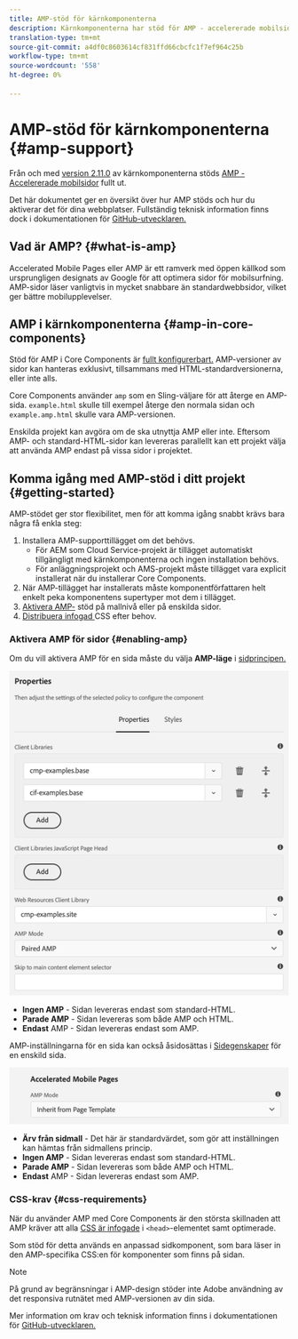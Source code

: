 ```yaml
---
title: AMP-stöd för kärnkomponenterna
description: Kärnkomponenterna har stöd för AMP - accelererade mobilsidor
translation-type: tm+mt
source-git-commit: a4df0c8603614cf831ffd66cbcfc1f7ef964c25b
workflow-type: tm+mt
source-wordcount: '558'
ht-degree: 0%

---
```



# AMP-stöd för kärnkomponenterna {#amp-support}

Från och med [version 2.11.0](/help/versions.md) av kärnkomponenterna stöds [AMP - Accelererade mobilsidor](https://developers.google.com/amp) fullt ut.

Det här dokumentet ger en översikt över hur AMP stöds och hur du aktiverar det för dina webbplatser. Fullständig teknisk information finns dock i dokumentationen för [GitHub-utvecklaren.](https://github.com/adobe/aem-core-wcm-components/tree/master/extensions/amp)

## Vad är AMP? {#what-is-amp}

Accelerated Mobile Pages eller AMP är ett ramverk med öppen källkod som ursprungligen designats av Google för att optimera sidor för mobilsurfning. AMP-sidor läser vanligtvis in mycket snabbare än standardwebbsidor, vilket ger bättre mobilupplevelser.

## AMP i kärnkomponenterna {#amp-in-core-components}

Stöd för AMP i Core Components är [fullt konfigurerbart.](#enabling-amp) AMP-versioner av sidor kan hanteras exklusivt, tillsammans med HTML-standardversionerna, eller inte alls.

Core Components använder `amp` som en Sling-väljare för att återge en AMP-sida. `example.html` skulle till exempel återge den normala sidan och `example.amp.html` skulle vara AMP-versionen.

Enskilda projekt kan avgöra om de ska utnyttja AMP eller inte. Eftersom AMP- och standard-HTML-sidor kan levereras parallellt kan ett projekt välja att använda AMP endast på vissa sidor i projektet.

## Komma igång med AMP-stöd i ditt projekt {#getting-started}

AMP-stödet ger stor flexibilitet, men för att komma igång snabbt krävs bara några få enkla steg:

1. Installera AMP-supporttillägget om det behövs.
   * För AEM som Cloud Service-projekt är tillägget automatiskt tillgängligt med kärnkomponenterna och ingen installation behövs.
   * För anläggningsprojekt och AMS-projekt måste tillägget vara explicit installerat när du installerar Core Components.
1. När AMP-tillägget har installerats måste komponentförfattaren helt enkelt peka komponentens supertyper mot dem i tillägget.
1. [Aktivera AMP-](#enabling-amp) stöd på mallnivå eller på enskilda sidor.
1. [Distribuera infogad ](#css-requirements) CSS efter behov.

### Aktivera AMP för sidor {#enabling-amp}

Om du vill aktivera AMP för en sida måste du välja **AMP-läge** i [sidprincipen.](https://docs.adobe.com/content/help/en/experience-manager-cloud-service/sites/authoring/features/templates.html#editing-a-template-page-policy-template-author-developer)

![Alternativ för AMP-sidprofil](/help/assets/amp-policy.png)

* **Ingen AMP**  - Sidan levereras endast som standard-HTML.
* **Parade AMP**  - Sidan levereras som både AMP och HTML.
* **Endast**  AMP - Sidan levereras endast som AMP.

AMP-inställningarna för en sida kan också åsidosättas i [Sidegenskaper](https://docs.adobe.com/content/help/en/experience-manager-cloud-service/sites/authoring/fundamentals/page-properties.html) för en enskild sida.

![Egenskaper för AMP-sida](/help/assets/amp-page-properties.png)

* **Ärv från sidmall**  - Det här är standardvärdet, som gör att inställningen kan hämtas från sidmallens princip.
* **Ingen AMP**  - Sidan levereras endast som standard-HTML.
* **Parade AMP**  - Sidan levereras som både AMP och HTML.
* **Endast**  AMP - Sidan levereras endast som AMP.

### CSS-krav {#css-requirements}

När du använder AMP med Core Components är den största skillnaden att AMP kräver att alla [CSS är infogade](including-clientlibs.md#inlining) i `<head>`-elementet samt optimerade.

Som stöd för detta används en anpassad sidkomponent, som bara läser in den AMP-specifika CSS:en för komponenter som finns på sidan.

>[!NOTE]
>
>På grund av begränsningar i AMP-design stöder inte Adobe användning av det responsiva rutnätet med AMP-versionen av din sida.

Mer information om krav och teknisk information finns i dokumentationen för [GitHub-utvecklaren.](https://github.com/adobe/aem-core-wcm-components/tree/master/extensions/amp)
